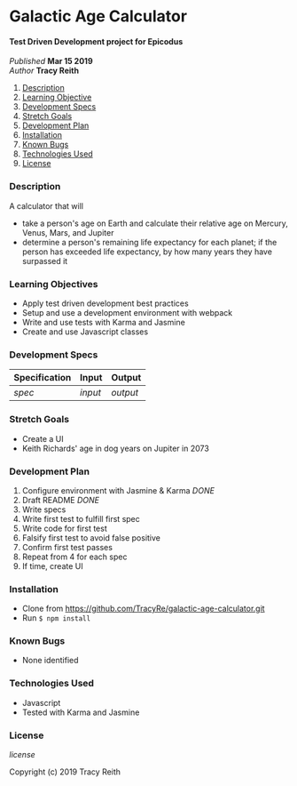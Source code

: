# Galactic Age Calculator

#### Test Driven Development project for Epicodus

_Published_ **Mar 15 2019**<br>
_Author_ **Tracy Reith**

1. [Description](#description)
1. [Learning Objective](#learning-objective)
1. [Development Specs](#development-specs)
1. [Stretch Goals](#stretch-goals)
1. [Development Plan](#development-plan)
1. [Installation](#installation)
1. [Known Bugs](#known-bugs)
1. [Technologies Used](#technologies-used)
1. [License](#license)

### Description
A calculator that will
* take a person's age on Earth and calculate their relative age on Mercury, Venus, Mars, and Jupiter
* determine a person's remaining life expectancy for each planet; if the person has exceeded life expectancy, by how many years they have surpassed it

### Learning Objectives
* Apply test driven development best practices
* Setup and use a development environment with webpack
* Write and use tests with Karma and Jasmine
* Create and use Javascript classes

### Development Specs

Specification | Input | Output
------------- | ----- | ------
_spec_ | _input_ | _output_

### Stretch Goals
* Create a UI
* Keith Richards' age in dog years on Jupiter in 2073

### Development Plan
1. Configure environment with Jasmine & Karma _DONE_
1. Draft README _DONE_
1. Write specs
1. Write first test to fulfill first spec
1. Write code for first test
1. Falsify first test to avoid false positive
1. Confirm first test passes
1. Repeat from 4 for each spec
1. If time, create UI

### Installation
* Clone from https://github.com/TracyRe/galactic-age-calculator.git
* Run `$ npm install`


### Known Bugs
* None identified

### Technologies Used
* Javascript
* Tested with Karma and Jasmine

### License
_license_

Copyright (c) 2019 Tracy Reith
